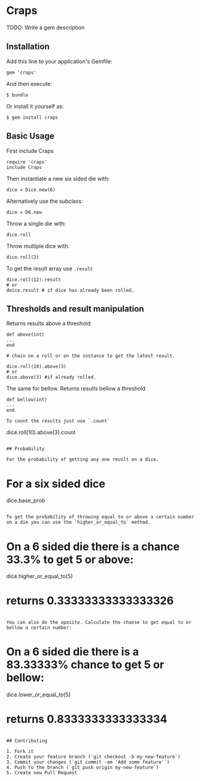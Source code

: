 # Craps

TODO: Write a gem description

## Installation

Add this line to your application's Gemfile:

    gem 'craps'

And then execute:

    $ bundle

Or install it yourself as:

    $ gem install craps

##  Basic Usage

  First include Craps
  ```
  require 'craps'
  include Craps
  ```

  Then instantiate a new six sided die with:
  ```
  dice = Dice.new(6)
  ``` 

  Alternatively use the subclass:
  ```
  dice = D6.new
  ```

  Throw a single die with:
  ```
  dice.roll
  ```

  Throw multiple dice with: 
  ```
  dice.roll(2)
  ``` 

  To get the result array use `.result`
  ```
  dice.roll(12).result
  # or 
  deice.result # if dice has already been rolled.
  ```

## Thresholds and result manipulation

  Returns results above a threshold
  ```
  def above(int)
  ...
  end

  # chain on a roll or on the instance to get the latest result.

  dice.roll(10).above(3)
  # or
  dice.above(3) #if already rolled.
  ```
  The same for bellow. Returns results bellow a threshold
  ```
  def bellow(int)
  ...
  end

  To count the results just use `.count`
  ```
  dice.roll(10).above(3).count
  ```

## Probability

  For the probability of getting any one reuslt on a dice.
  ```
  # For a six sided dice
  dice.base_prob
  ```

  To get the probability of throwing equal to or above a certain number on a die you can use the `higher_or_equal_to` method.
  ```
  # On a 6 sided die there is a chance 33.3% to get 5 or above:
  dice.higher_or_equal_to(5)
  # returns 0.33333333333333326 
  ```

  You can also do the oposite. Calculate the chanse to get equal to or bellow a certain number:
  ```
  # On a 6 sided die there is a 83.33333% chance to get 5 or bellow:
  dice.lower_or_equal_to(5)
  # returns 0.8333333333333334
  ```

## Contributing

1. Fork it
2. Create your feature branch (`git checkout -b my-new-feature`)
3. Commit your changes (`git commit -am 'Add some feature'`)
4. Push to the branch (`git push origin my-new-feature`)
5. Create new Pull Request
